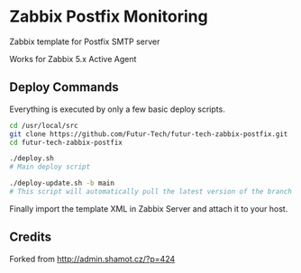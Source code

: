 # Zabbix Postfix Monitoring
Zabbix template for Postfix SMTP server

Works for Zabbix 5.x Active Agent

## Deploy Commands

Everything is executed by only a few basic deploy scripts. 

```bash
cd /usr/local/src
git clone https://github.com/Futur-Tech/futur-tech-zabbix-postfix.git
cd futur-tech-zabbix-postfix

./deploy.sh 
# Main deploy script

./deploy-update.sh -b main
# This script will automatically pull the latest version of the branch ("main" in the example) and relaunch itself if a new version is found. Then it will run deploy.sh. Also note that any additional arguments given to this script will be passed to the deploy.sh script.
```

Finally import the template XML in Zabbix Server and attach it to your host.

## Credits

Forked from http://admin.shamot.cz/?p=424
